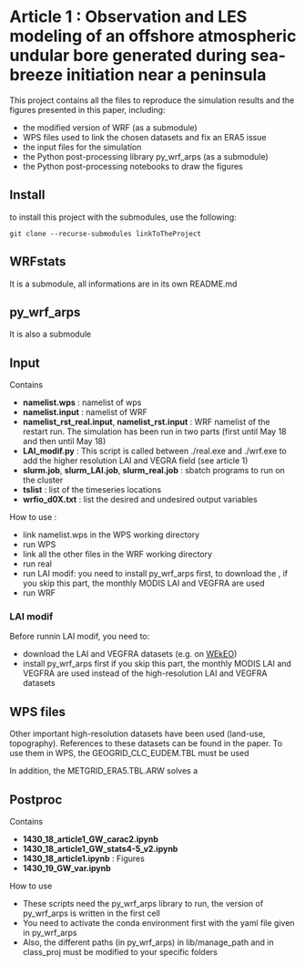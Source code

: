 # Article 1 : Observation and LES modeling of an offshore atmospheric undular bore generated during sea-breeze initiation near a peninsula

This project contains all the files to reproduce the simulation results and the figures presented in this paper, including:
- the modified version of WRF (as a submodule)
- WPS files used to link the chosen datasets and fix an ERA5 issue
- the input files for the simulation
- the Python post-processing library py\_wrf\_arps (as a submodule)
- the Python post-processing notebooks to draw the figures

## Install

to install this project with the submodules, use the following:
```
git clone --recurse-submodules linkToTheProject
```

## WRFstats
It is a submodule, all informations are in its own README.md

## py\_wrf\_arps
It is also a submodule

## Input
Contains
- **namelist.wps** : namelist of wps
- **namelist.input** : namelist of WRF 
- **namelist_rst_real.input**, **namelist_rst.input** : WRF namelist of the restart run. The simulation has been run in two parts (first until May 18 and then until May 18)
- **LAI_modif.py** : This script is called between ./real.exe and ./wrf.exe to add the higher resolution LAI and VEGRA field (see article 1)
- **slurm.job**, **slurm_LAI.job**, **slurm_real.job** : sbatch programs to run on the cluster
- **tslist** : list of the timeseries locations
- **wrfio_d0X.txt** : list the desired and undesired output variables

How to use :
- link namelist.wps in the WPS working directory
- run WPS
- link all the other files in the WRF working directory
- run real
- run LAI modif: you need to install py\_wrf\_arps first, to download the , if you skip this part, the monthly MODIS LAI and VEGFRA are used
- run WRF

### LAI modif
Before runnin LAI modif, you need to:
- download the LAI and VEGFRA datasets (e.g. on [WEkEO](https://wekeo.copernicus.eu/))
- install py\_wrf\_arps first
if you skip this part, the monthly MODIS LAI and VEGFRA are used instead of the high-resolution LAI and VEGFRA datasets

## WPS files
Other important high-resolution datasets have been used (land-use, topography). References to these datasets can be found in the paper. 
To use them in WPS, the GEOGRID\_CLC\_EUDEM.TBL must be used

In addition, the METGRID\_ERA5.TBL.ARW solves a 

## Postproc
Contains
- **1430_18_article1_GW_carac2.ipynb**
- **1430_18_article1_GW_stats4-5_v2.ipynb**
- **1430_18_article1.ipynb** : Figures 
- **1430_19_GW_var.ipynb**

How to use
- These scripts need the py\_wrf\_arps library to run, the version of py\_wrf\_arps is written in the first cell
- You need to activate the conda environment first with the yaml file given in py\_wrf\_arps
- Also, the different paths (in py\_wrf\_arps) in lib/manage\_path and in class\_proj must be modified to your specific folders


